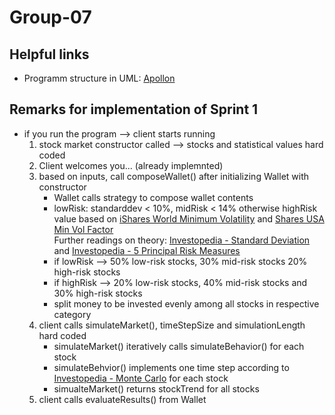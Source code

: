 # Group-07

## Helpful links

* Programm structure in UML: [Apollon](https://apollon.ase.in.tum.de/9WJykdePRkab77YN5YeJ?view=COLLABORATE)

## Remarks for implementation of Sprint 1
- if you run the program --> client starts running
    1. stock market constructor called --> stocks and statistical values hard coded
    2. Client welcomes you... (already implemnted)
    3. based on inputs, call composeWallet() after initializing Wallet with constructor
        - Wallet calls strategy  to compose wallet contents
        - lowRisk: standarddev < 10%, midRisk < 14% otherwise highRisk \
        value based on [iShares World Minimum Volatility](https://www.ishares.com/de/privatanleger/de/produkte/251382/ishares-msci-world-minimum-volatility-ucits-etf?switchLocale=y&siteEntryPassthrough=true) and [Shares USA Min Vol Factor](https://www.ishares.com/us/products/239695/ishares-msci-usa-minimum-volatility-etf) \
        Further readings on theory: [Investopedia - Standard Deviation](https://www.investopedia.com/ask/answers/021915/how-standard-deviation-used-determine-risk.asp#toc-how-are-standard-deviation-and-variance-related) and [Investopedia - 5 Principal Risk Measures](https://www.investopedia.com/terms/r/riskmeasures.asp)
        - if lowRisk --> 50% low-risk stocks, 30% mid-risk stocks 20% high-risk stocks
        - if highRisk --> 20% low-risk stocks, 40% mid-risk stocks and 30% high-risk stocks
        - split money to be invested evenly among all stocks in respective category
    4. client calls simulateMarket(), timeStepSize and simulationLength hard coded
        - simulateMarket() iteratively calls simulateBehavior() for each stock
        - simulateBehvior() implements one time step according to [Investopedia - Monte Carlo](https://www.investopedia.com/articles/07/montecarlo.asp) for each stock
        - simualteMarket() returns stockTrend for all stocks
    5. client calls evaluateResults() from Wallet